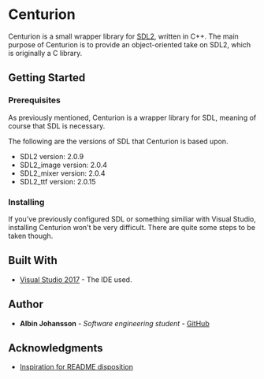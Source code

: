 # Centurion

Centurion is a small wrapper library for [SDL2](https://www.libsdl.org/index.php), written in C++. The main purpose of Centurion is to provide an object-oriented take on SDL2, which is originally a C library.

## Getting Started

### Prerequisites
As previously mentioned, Centurion is a wrapper library for SDL, meaning of course that SDL is necessary.

The following are the versions of SDL that Centurion is based upon.
- SDL2 version:       2.0.9
- SDL2_image version: 2.0.4
- SDL2_mixer version: 2.0.4
- SDL2_ttf version:   2.0.15

### Installing
If you've previously configured SDL or something similiar with Visual Studio, installing Centurion won't be very difficult. There are quite some steps to be taken though.

## Built With
- [Visual Studio 2017](https://visualstudio.microsoft.com/) - The IDE used.

## Author

- **Albin Johansson** - *Software engineering student* - [GitHub](https://github.com/albin-johansson)

## Acknowledgments
- [Inspiration for README disposition](https://gist.github.com/PurpleBooth/109311bb0361f32d87a2)

